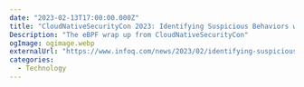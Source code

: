 ```yaml
---
date: "2023-02-13T17:00:00.000Z"
title: "CloudNativeSecurityCon 2023: Identifying Suspicious Behaviors with eBPF"
Description: "The eBPF wrap up from CloudNativeSecurityCon"
ogImage: ogimage.webp
externalUrl: "https://www.infoq.com/news/2023/02/identifying-suspicious-behaviors/"
categories:
  - Technology
---
```


